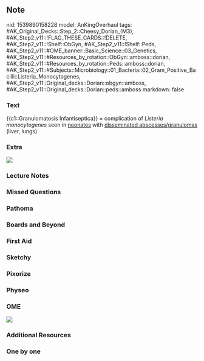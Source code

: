 ## Note
nid: 1539890158228
model: AnKingOverhaul
tags: #AK_Original_Decks::Step_2::Cheesy_Dorian_(M3), #AK_Step2_v11::!FLAG_THESE_CARDS::!DELETE, #AK_Step2_v11::!Shelf::ObGyn, #AK_Step2_v11::!Shelf::Peds, #AK_Step2_v11::#OME_banner::Basic_Science::03_Genetics, #AK_Step2_v11::#Resources_by_rotation::ObGyn::amboss::dorian, #AK_Step2_v11::#Resources_by_rotation::Peds::amboss::dorian, #AK_Step2_v11::#Subjects::Microbiology::01_Bacteria::02_Gram_Positive_Bacilli::Listeria_Monocytogenes, #AK_Step2_v11::Original_decks::Dorian::obgyn::amboss, #AK_Step2_v11::Original_decks::Dorian::peds::amboss
markdown: false

### Text
{{c1::Granulomatosis Infantiseptica}} = complication of <i>Listeria
monocytogenes</i> seen in <u>neonates</u> with <u>disseminated
abscesses/granulomas</u> (liver, lungs)

### Extra
<img src="paste-1751221375336449.jpg">

### Lecture Notes


### Missed Questions


### Pathoma


### Boards and Beyond


### First Aid


### Sketchy


### Pixorize


### Physeo


### OME
<div class="ome-widget">
  <a href="https://onlinemeded.org/spa/obgyn?ref=anki"><img src=
  "_OME_AnkiFlashcards_Topic_2.png"></a>
</div>

### Additional Resources


### One by one

